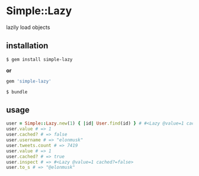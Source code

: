 # Simple::Lazy

lazily load objects

## installation

    $ gem install simple-lazy

**or**

```ruby
gem 'simple-lazy'
```

    $ bundle

## usage

```ruby
user = Simple::Lazy.new(1) { |id| User.find(id) } # #<Lazy @value=1 cached?=false>
user.value # => 1
user.cached? # => false
user.username # => "elonmusk"
user.tweets.count # => 7419
user.value # => 1
user.cached? # => true
user.inspect # => #<Lazy @value=1 cached?=false>
user.to_s # => "@elonmusk"
```
